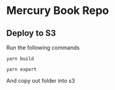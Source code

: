 # Mercury Book Repo

## Deploy to S3
Run the following commands
````
yarn build
````
````
yarn export
````
And copy out folder into s3